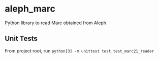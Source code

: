 # aleph_marc
Python library to read Marc obtained from Aleph

## Unit Tests

From project root, run `python[3] -m unittest test.test_marc21_reader`
